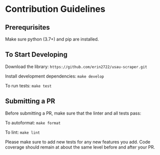 # Contribution Guidelines

## Prerequrisites 

Make sure python (3.7+) and pip are installed.

## To Start Developing

Download the library: `https://github.com/erin2722/usau-scraper.git`

Install development dependencies: `make develop`

To run tests: `make test`

## Submitting a PR

Before submitting a PR, make sure that the linter and all tests pass:

To autoformat: `make format`

To lint: `make lint`

Please make sure to add new tests for any new features you add. Code coverage should remain at about the same level
before and after your PR.
